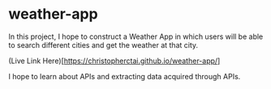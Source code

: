 # weather-app

In this project, I hope to construct a Weather App in which users will be able to search different cities and get the weather at that city. 

(Live Link Here)[https://christopherctai.github.io/weather-app/]

I hope to learn about APIs and extracting data acquired through APIs. 
